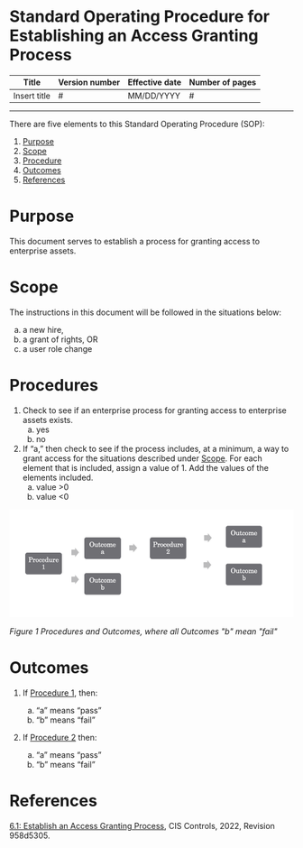 # Standard Operating Procedure for Establishing an Access Granting Process

| Title        | Version number | Effective date | Number of pages |
| --- | --- | ---- | --- |
| Insert title | #              | MM/DD/YYYY     | #               |

---------
There are five elements to this Standard Operating Procedure (SOP):

1. [Purpose](https://github.com/Roxoutthere/Roxoutthere/blob/main/SOP_Sample.md#purpose)
1. [Scope](https://github.com/Roxoutthere/Roxoutthere/blob/main/SOP_Sample.md#scope)
1. [Procedure](https://github.com/Roxoutthere/Roxoutthere/blob/main/SOP_Sample.md#procedures)
1. [Outcomes](https://github.com/Roxoutthere/Roxoutthere/blob/main/SOP_Sample.md#outcomes)
1. [References](https://github.com/Roxoutthere/Roxoutthere/blob/main/SOP_Sample.md#references)

# Purpose

This document serves to establish a process for granting access to enterprise assets.

# Scope

The instructions in this document will be followed in the situations below:

<ol type="a">
  <li>a new hire,</li>
  <li>a grant of rights, OR</li>
  <li>a user role change</li>
</ol>


# Procedures

1. Check to see if an enterprise process for granting access to enterprise assets exists.
        <ol type="a">
            <li>yes</li>
            <li>no</li>
        </ol>
2. If “a,” then check to see if the process includes, at a minimum, a way to grant access for the situations described under [Scope](https://github.com/Roxoutthere/Roxoutthere/blob/main/SOP_Sample.md#scope). For each element that is included, assign a value of 1. Add the values of the elements included.
    <ol type="a">
            <li>value >0</li>
            <li>value <0</li>
        </ol>

![Figure](SOPVisualization.png)

*Figure 1 Procedures and Outcomes, where all Outcomes "b" mean "fail"*  

# Outcomes

1. If [Procedure 1](https://github.com/Roxoutthere/Roxoutthere/blob/main/SOP_Sample.md#procedures), then:
    <ol type="a">
            <li>“a” means “pass”</li>
            <li>“b” means “fail”</li>
        </ol>

2. If [Procedure 2](https://github.com/Roxoutthere/Roxoutthere/blob/main/SOP_Sample.md#procedures) then:
    <ol type="a">
            <li>“a” means “pass”</li>
            <li>“b” means “fail”</li>
        </ol>

# References

[6.1: Establish an Access Granting Process](https://controls-assessment-specification.readthedocs.io/en/stable/control-6/control-6.1.html), CIS Controls, 2022, Revision 958d5305.
